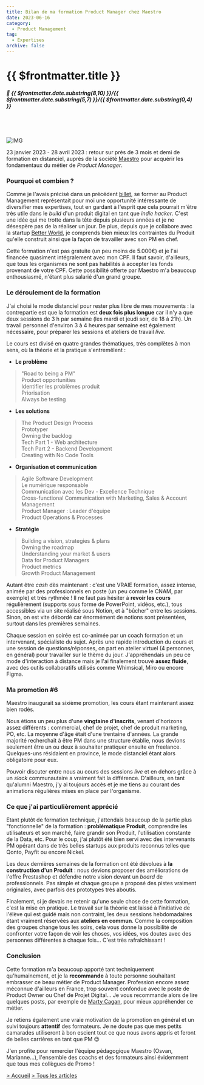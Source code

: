 ```yaml
---
title: Bilan de ma formation Product Manager chez Maestro
date: 2023-06-16
category:
  - Product Management
tag:
  - Expertises
archive: false
---
```

# {{ $frontmatter.title }}
##### :calendar: {{ $frontmatter.date.substring(8,10) }}/{{ $frontmatter.date.substring(5,7) }}/{{ $frontmatter.date.substring(0,4) }}<br><br>
<br><br>
![IMG](/assets/img/Maestro.webp "Maestro")
<br>

23 janvier 2023 - 28 avril 2023 : retour sur près de 3 mois et demi de formation en distanciel, auprès de la société [Maestro] pour acquérir les fondamentaux du métier de *Product Manager*.

### Pourquoi et combien ?
Comme je l'avais précisé dans un précédent [billet], se former au Product Management représentait pour moi une opportunité intéressante de diversifier mes expertises, tout en gardant à l'esprit que cela pourrait m'être très utile dans le *build* d'un produit digital en tant que *indie hacker*. C'est une idée qui me trotte dans la tête depuis plusieurs années et je ne désespère pas de la réaliser un jour. De plus, depuis que je collabore avec la startup [Better World], je comprends bien mieux les contraintes du Produit qu'elle construit ainsi que la façon de travailler avec son PM en chef.

Cette formation n'est pas gratuite (un peu moins de 5.000€) et je l'ai financée quasiment intégralement avec mon CPF. Il faut savoir, d'ailleurs, que tous les organismes ne sont pas habilités à accepter les fonds provenant de votre CPF. Cette possibilité offerte par Maestro m'a beaucoup enthousiasmé, n'étant plus salarié d'un grand groupe.

### Le déroulement de la formation
J'ai choisi le mode distanciel pour rester plus libre de mes mouvements : la contrepartie est que la formation est **deux fois plus longue** car il n'y a que deux sessions de 3 h par semaine (les mardi et jeudi soir, de 18 à 21h). Un travail personnel d'environ 3 à 4 heures par semaine est également nécessaire, pour préparer les sessions et ateliers de travail *live*.

Le cours est divisé en quatre grandes thématiques, très complètes à mon sens, où la théorie et la pratique s'entremêlent :
- **Le problème**
> "Road to being a PM"<br>
> Product opportunities<br>
> Identifier les problèmes produit<br>
> Priorisation<br>
> Always be testing<br>
- **Les solutions**
> The Product Design Process<br>
> Prototyper<br>
> Owning the backlog <br>
> Tech Part 1 - Web architecture<br>
> Tech Part 2 - Backend Development<br>
> Creating with No Code Tools<br>
- **Organisation et communication**
> Agile Software Development<br>
> Le numérique responsable<br>
> Communication avec les Dev - Excellence Technique<br>
> Cross-functional Communication with Marketing, Sales & Account Management<br>
> Product Manager : Leader d'équipe<br>
> Product Operations & Processes<br>
- **Stratégie**
> Building a vision, strategies & plans<br>
> Owning the roadmap<br>
> Understanding your market & users<br>
> Data for Product Managers<br>
> Product metrics<br>
> Growth Product Management<br>

Autant être *cash* dès maintenant : c'est une VRAIE formation, assez intense, animée par des professionnels en poste (un peu comme le CNAM, par exemple) et très rythmée ! Il ne faut pas hésiter à **revoir les cours** régulièrement (supports sous forme de PowerPoint, vidéos, etc.), tous accessibles via un site réalisé sous Notion, et à "bûcher" entre les sessions. Sinon, on est vite débordé car énormément de notions sont présentées, surtout dans les premières semaines.

Chaque session en soirée est co-animée par un coach formation et un intervenant, spécialiste du sujet. Après une rapide introduction du cours et une session de questions/réponses, on part en atelier virtuel (4 personnes, en général) pour travailler sur le thème du jour. J'appréhendais un peu ce mode d'interaction à distance mais je l'ai finalement trouvé **assez fluide**, avec des outils collaboratifs utilisés comme Whimsical, Miro ou encore Figma. 

### Ma promotion #6
Maestro inaugurait sa sixième promotion, les cours étant maintenant assez bien rodés. 

Nous étions un peu plus d'une **vingtaine d'inscrits**, venant d'horizons assez différents : commercial, chef de projet, chef de produit marketing, PO, etc. La moyenne d'âge était d'une trentaine d'années. La grande majorité recherchait à être PM dans une structure établie, nous devions seulement être un ou deux à souhaiter pratiquer ensuite en freelance. Quelques-uns résidaient en province, le mode distanciel étant alors obligatoire pour eux.

Pouvoir discuter entre nous au cours des sessions *live* et en dehors grâce à un *slack* communautaire a vraiment fait la différence. D'ailleurs, en tant qu'alumni Maestro, j'y ai toujours accès et je me tiens au courant des animations régulières mises en place par l'organisme.

### Ce que j'ai particulièrement apprécié
Etant plutôt de formation technique, j'attendais beaucoup de la partie plus "fonctionnelle" de la formation : **problématique Produit**, comprendre les utilisateurs et son marché, faire grandir son Produit, l'utilisation constante de la Data, etc. Pour le coup, j'ai plutôt été bien servi avec des intervenants PM opérant dans de très belles startups aux produits reconnus telles que Qonto, Payfit ou encore Nickel.

Les deux dernières semaines de la formation ont été dévolues à **la construction d'un Produit** : nous devions proposer des améliorations de l'offre Prestashop et défendre notre vision devant un *board* de professionnels. Pas simple et chaque groupe a proposé des pistes vraiment originales, avec parfois des prototypes très aboutis.

Finalement, si je devais ne retenir qu'une seule chose de cette formation, c'est la mise en pratique. Le travail sur la théorie est laissé à l'initiative de l'élève qui est guidé mais non contraint, les deux sessions hebdomadaires étant vraiment réservées aux **ateliers en commun**. Comme la composition des groupes change tous les soirs, cela vous donne la possibilité de confronter votre façon de voir les choses, vos idées, vos doutes avec des personnes différentes à chaque fois... C'est très rafraîchissant !

### Conclusion
Cette formation m'a beaucoup apporté tant techniquement qu'humainement, et je la **recommande** à toute personne souhaitant embrasser ce beau métier de Product Manager. Profession encore assez méconnue d'ailleurs en France, trop souvent confondue avec le poste de Product Owner ou Chef de Projet Digital... Je vous recommande alors de lire quelques posts, par exemple de [Marty Cagan], pour mieux appréhender ce métier.

Je retiens également une vraie motivation de la promotion en général et un suivi toujours **attentif** des formateurs. Je ne doute pas que mes petits camarades utiliseront à bon escient tout ce que nous avons appris et feront de belles carrières en tant que PM :wink:

J'en profite pour remercier l'équipe pédagogique Maestro (Osvan, Marianne...), l'ensemble des coachs et des formateurs ainsi évidemment que tous mes collègues de Promo !

[> Accueil](/) [> Tous les articles](/articles)

[Maestro]: https://www.joinmaestro.co
[billet]: /posts/Devenir_Product_Manager.md
[Better World]: https://www.better-world.io
[Marty Cagan]: https://www.svpg.com